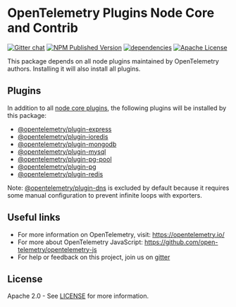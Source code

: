 # OpenTelemetry Plugins Node Core and Contrib

[![Gitter chat][gitter-image]][gitter-url]
[![NPM Published Version][npm-img]][npm-url]
[![dependencies][dependencies-image]][dependencies-url]
[![Apache License][license-image]][license-image]

This package depends on all node plugins maintained by OpenTelemetry authors.
Installing it will also install all plugins.

## Plugins

In addition to all [node core plugins][otel-plugins-node-core], the following plugins will be installed by this package:

- [@opentelemetry/plugin-express][otel-plugin-express]
- [@opentelemetry/plugin-ioredis][otel-plugin-ioredis]
- [@opentelemetry/plugin-mongodb][otel-plugin-mongodb]
- [@opentelemetry/plugin-mysql][otel-plugin-mysql]
- [@opentelemetry/plugin-pg-pool][otel-plugin-pg-pool]
- [@opentelemetry/plugin-pg][otel-plugin-pg]
- [@opentelemetry/plugin-redis][otel-plugin-redis]

Note: [@opentelemetry/plugin-dns][otel-plugin-dns] is excluded by default because it requires some manual configuration to prevent infinite loops with exporters.

## Useful links

- For more information on OpenTelemetry, visit: <https://opentelemetry.io/>
- For more about OpenTelemetry JavaScript: <https://github.com/open-telemetry/opentelemetry-js>
- For help or feedback on this project, join us on [gitter][gitter-url]

## License

Apache 2.0 - See [LICENSE][license-url] for more information.

[gitter-image]: https://badges.gitter.im/open-telemetry/opentelemetry-js.svg
[gitter-url]: https://gitter.im/open-telemetry/opentelemetry-node?utm_source=badge&utm_medium=badge&utm_campaign=pr-badge&utm_content=badge
[license-url]: https://github.com/open-telemetry/opentelemetry-js/blob/main/LICENSE
[license-image]: https://img.shields.io/badge/license-Apache_2.0-green.svg?style=flat
[dependencies-image]: https://david-dm.org/open-telemetry/opentelemetry-js/status.svg?path=metapackages/plugins-node-core
[dependencies-url]: https://david-dm.org/open-telemetry/opentelemetry-js?path=packages%2Fopentelemetryplugins-node-core
[npm-url]: https://www.npmjs.com/package/@opentelemetry/plugins-node-core-and-contrib
[npm-img]: https://badge.fury.io/js/%40opentelemetry%2Fplugins-node-core-and-contrib.svg

[otel-plugins-node-core]: https://www.npmjs.com/package/@opentelemetry/plugins-node-core

[otel-plugin-dns]: https://github.com/open-telemetry/opentelemetry-js-contrib/tree/main/plugins/node/opentelemetry-plugin-dns
[otel-plugin-express]: https://github.com/open-telemetry/opentelemetry-js-contrib/tree/main/plugins/node/opentelemetry-plugin-express
[otel-plugin-ioredis]: https://github.com/open-telemetry/opentelemetry-js-contrib/tree/main/plugins/node/opentelemetry-plugin-ioredis
[otel-plugin-mongodb]: https://github.com/open-telemetry/opentelemetry-js-contrib/tree/main/plugins/node/opentelemetry-plugin-mongodb
[otel-plugin-mysql]: https://github.com/open-telemetry/opentelemetry-js-contrib/tree/main/plugins/node/opentelemetry-plugin-mysql
[otel-plugin-pg-pool]: https://github.com/open-telemetry/opentelemetry-js-contrib/tree/main/plugins/node/opentelemetry-plugin-pg-pool
[otel-plugin-pg]: https://github.com/open-telemetry/opentelemetry-js-contrib/tree/main/plugins/node/opentelemetry-plugin-pg
[otel-plugin-redis]: https://github.com/open-telemetry/opentelemetry-js-contrib/tree/main/plugins/node/opentelemetry-plugin-redis
